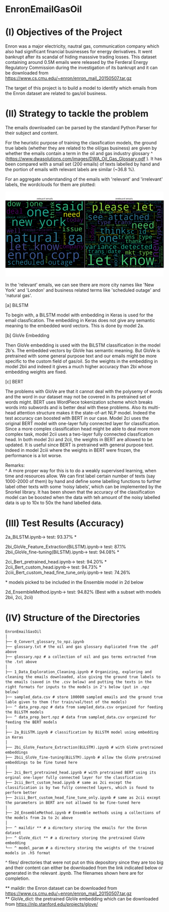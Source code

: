 # EnronEmailGasOil

(I) Objectives of the Project
========================================

Enron was a major electricity, nautral gas, communication company which also had significant financial businesses for energy derivatives. It went bankrupt after its scandal of hiding masssive trading losses. This dataset containing around 0.5M emails were released by the Ferderal Energy Regulatory Commission during the investigation of its bankrupt and it can be downloaded from https://www.cs.cmu.edu/~enron/enron_mail_20150507.tar.gz

The target of this project is to build a model to identify which emails from the Enron dataset are related to gas/oil business. 

(II) Strategy to tackle the problem 
========================================

The emails downloaded can be parsed by the standard Python Parser for their subject and content. 

For the heuristic purpose of training the classfication models, the ground true labels (whether they are related to the oil/gas business) are given by whether the emails contain a term in the oil and gas industry glossary ^ (https://www.dwasolutions.com/images/DWA_Oil_Gas_Glossary.pdf ). It has been compared with a small set (200 emails) of texts labelled by hand and the portion of emails with relevant labels are similar (\~36.8 %). 

For an aggregate understanding of the emails with 'relevant' and 'irrelevant' labels, the wordclouds for them are plotted:

<img src="./wordcloud.png" width="600" >

In the 'relevant' emails, we can see there are more city names like 'New York' and 'London' and business related terms like 'scheduled outage' and 'natural gas'.

[a] BiLSTM

To begin with, a BiLSTM model with embedding in Keras is used for the email classfication. The embedding in Keras does not give any semantic meaning to the embedded word vectors. This is done by model 2a.

[b] GloVe Embedding

Then GloVe embedding is used with the BiLSTM classification in the model 2b's. The embedded vectors by GloVe has semantic meaning. But GloVe is pretrained with some general purpose text and our emails might be more specific to the custom field of gas/oil. So the weights in the embedding in model 2bii and indeed it gives a much higher accuracy than 2bi whose embedding weights are fixed.

[c] BERT

The problems with GloVe are that it cannot deal with the polysemy of words and the word in our dataset may not be covered in its pretrained set of words might. BERT uses WordPiece tokenization scheme which breaks words into subwords and is better deal with these problems. Also its multi-head attention structure makes it the state-of-art NLP model. Indeed the test accuracy can boosted with BERT in our case. Model 2ci uses the original BERT model with one-layer fully connected layer for classification. Since a more complex classification head might be able to deal more more complex task, model 2cii uses a two-layer fully connected classfication head. In both model 2ci and 2cii, the weights in BERT are allowed to be updated. It is useful since BERT is pretrained with general purpose text. Indeed in model 2ciii where the weights in BERT were frozen, the performance is a lot worse.


Remarks: <br>
^ A more proper way for this is to do a weakly supervised learning, when time and resources allow. We can first label certain number of texts (say 1000-2000 of them) by hand and define some labelling functions to further label other texts with some ‘noisy labels’, which can be implemented by the Snorkel library. It has been shown that the accuracy of the classification model can be boosted when the data with teh amount of the noisy labelled data is up to 10x to 50x the hand labelled data.


(III) Test Results (Accuracy)
========================================

2a_BiLSTM.ipynb-> test: 93.37% \*

2bi_GloVe_Feature_Extraction(BiLSTM).ipynb-> test: 87.1% <br>
2bii_GloVe_fine-tuning(BiLSTM).ipynb-> test: 94.08% \* <br>

2ci_Bert_pretrained_head.ipynb-> test: 94.20% \* <br>
2cii_Bert_custom_head.ipynb-> test: 94.73% \* <br>
2ciii_Bert_custom_head_fine_tune_only.ipynb-> test: 74.26% 

\* models picked to be included in the Ensemble model in 2d below

2d_EnsembleMethod.ipynb-> test: 94.82% (Best with a subset with models 2bii, 2ci, 2cii)


(IV) Structure of the Directories
========================================

```
EnronEmailGasOil
│
├── 0_Convert_glossary_to_npz.ipynb
├── glossary.txt # the oil and gas glossary duplicated from the .pdf above
├── glossary.npz # a collection of oil and gas terms extracted from the .txt above
│
├── 1_Data_Exploration_Cleaning.ipynb # Organizing, exploring and cleaning the emails downloaded, also giving the ground true labels to the emails (saved in the .csv below) and putting the texts in the right formats for inputs to the models in 2's below (put in .npz below)
├── sampled_data.csv # store 100000 sampled emails and the ground true lable given to them (for train/val/test of the models)
├── ^ data_prep.npz # data from sampled_data.csv organized for feeding the BiLSTM models
├── ^ data_prep_bert.npz # data from sampled_data.csv organized for feeding the BERT models
│
├── 2a_BiLSTM.ipynb # classification by BiLSTM model using embedding in Keras 
│
├── 2bi_GloVe_Feature_Extraction(BiLSTM).ipynb # with GloVe pretrained embeddings
├── 2bii_GloVe_fine-tuning(BiLSTM).ipynb # allow the GloVe pretrained embeddings to be fine tuned here
│
├── 2ci_Bert_pretrained_head.ipynb # with pretrained BERT using its orginal one-layer fully connected layer for the classfication
├── 2cii_Bert_custom_head.ipynb # same as 2ci except the classification is by two fully connected layers, which is found to perform better
├── 2ciii_Bert_custom_head_fine_tune_only.ipynb # same as 2cii except the parameters in BERT are not allowed to be fine-tuned here
│
├── 2d_EnsembleMethod.ipynb # Ensemble methods using a collections of the models from 2a to 2c above
│
├── ^ maildir ** # a directory storing the emails for the Enron dataset
├── ^ GloVe_dict ** # a directory storing the pretrained GloVe embedding
└── ^ model_param # a directory storing the weights of the trained models in .h5 format
```

^ files/ directories that were not put on this depository since they are too big and their content can either be downloaded from the link indicated below or generated in the relevant .ipynb. The filenames shown here are for completion.

** maildir: the Enron dataset can be downloaded from https://www.cs.cmu.edu/~enron/enron_mail_20150507.tar.gz <br>
** GloVe_dict: the pretrained GloVe embedding which can be downloaded from https://nlp.stanford.edu/projects/glove/
 

